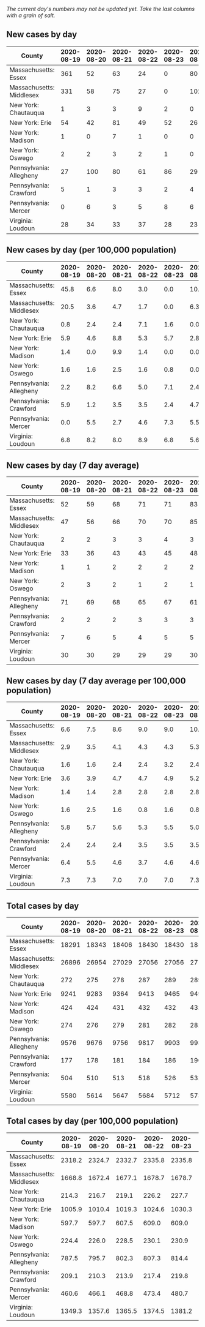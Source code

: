 _The current day's numbers may not be updated yet. Take the last columns with a grain of salt._
## New cases by day

| County | 2020-08-19 | 2020-08-20 | 2020-08-21 | 2020-08-22 | 2020-08-23 | 2020-08-24 | 2020-08-25 |
| --- | --- | --- | --- | --- | --- | --- | --- |
| Massachusetts: Essex | 361 | 52 | 63 | 24 | 0 | 80 |  |
| Massachusetts: Middlesex | 331 | 58 | 75 | 27 | 0 | 102 |  |
| New York: Chautauqua | 1 | 3 | 3 | 9 | 2 | 0 |  |
| New York: Erie | 54 | 42 | 81 | 49 | 52 | 26 |  |
| New York: Madison | 1 | 0 | 7 | 1 | 0 | 0 |  |
| New York: Oswego | 2 | 2 | 3 | 2 | 1 | 0 |  |
| Pennsylvania: Allegheny | 27 | 100 | 80 | 61 | 86 | 29 | 58 |
| Pennsylvania: Crawford | 5 | 1 | 3 | 3 | 2 | 4 | 2 |
| Pennsylvania: Mercer | 0 | 6 | 3 | 5 | 8 | 6 | 2 |
| Virginia: Loudoun | 28 | 34 | 33 | 37 | 28 | 23 | 34 |

## New cases by day (per 100,000 population)

| County | 2020-08-19 | 2020-08-20 | 2020-08-21 | 2020-08-22 | 2020-08-23 | 2020-08-24 | 2020-08-25 |
| --- | --- | --- | --- | --- | --- | --- | --- |
| Massachusetts: Essex | 45.8 | 6.6 | 8.0 | 3.0 | 0.0 | 10.1 |  |
| Massachusetts: Middlesex | 20.5 | 3.6 | 4.7 | 1.7 | 0.0 | 6.3 |  |
| New York: Chautauqua | 0.8 | 2.4 | 2.4 | 7.1 | 1.6 | 0.0 |  |
| New York: Erie | 5.9 | 4.6 | 8.8 | 5.3 | 5.7 | 2.8 |  |
| New York: Madison | 1.4 | 0.0 | 9.9 | 1.4 | 0.0 | 0.0 |  |
| New York: Oswego | 1.6 | 1.6 | 2.5 | 1.6 | 0.8 | 0.0 |  |
| Pennsylvania: Allegheny | 2.2 | 8.2 | 6.6 | 5.0 | 7.1 | 2.4 | 4.8 |
| Pennsylvania: Crawford | 5.9 | 1.2 | 3.5 | 3.5 | 2.4 | 4.7 | 2.4 |
| Pennsylvania: Mercer | 0.0 | 5.5 | 2.7 | 4.6 | 7.3 | 5.5 | 1.8 |
| Virginia: Loudoun | 6.8 | 8.2 | 8.0 | 8.9 | 6.8 | 5.6 | 8.2 |

## New cases by day (7 day average)

| County | 2020-08-19 | 2020-08-20 | 2020-08-21 | 2020-08-22 | 2020-08-23 | 2020-08-24 | 2020-08-25 |
| --- | --- | --- | --- | --- | --- | --- | --- |
| Massachusetts: Essex | 52 | 59 | 68 | 71 | 71 | 83 |  |
| Massachusetts: Middlesex | 47 | 56 | 66 | 70 | 70 | 85 |  |
| New York: Chautauqua | 2 | 2 | 3 | 3 | 4 | 3 |  |
| New York: Erie | 33 | 36 | 43 | 43 | 45 | 48 |  |
| New York: Madison | 1 | 1 | 2 | 2 | 2 | 2 |  |
| New York: Oswego | 2 | 3 | 2 | 1 | 2 | 1 |  |
| Pennsylvania: Allegheny | 71 | 69 | 68 | 65 | 67 | 61 | 63 |
| Pennsylvania: Crawford | 2 | 2 | 2 | 3 | 3 | 3 | 3 |
| Pennsylvania: Mercer | 7 | 6 | 5 | 4 | 5 | 5 | 4 |
| Virginia: Loudoun | 30 | 30 | 29 | 29 | 29 | 30 | 31 |

## New cases by day (7 day average per 100,000 population)

| County | 2020-08-19 | 2020-08-20 | 2020-08-21 | 2020-08-22 | 2020-08-23 | 2020-08-24 | 2020-08-25 |
| --- | --- | --- | --- | --- | --- | --- | --- |
| Massachusetts: Essex | 6.6 | 7.5 | 8.6 | 9.0 | 9.0 | 10.5 |  |
| Massachusetts: Middlesex | 2.9 | 3.5 | 4.1 | 4.3 | 4.3 | 5.3 |  |
| New York: Chautauqua | 1.6 | 1.6 | 2.4 | 2.4 | 3.2 | 2.4 |  |
| New York: Erie | 3.6 | 3.9 | 4.7 | 4.7 | 4.9 | 5.2 |  |
| New York: Madison | 1.4 | 1.4 | 2.8 | 2.8 | 2.8 | 2.8 |  |
| New York: Oswego | 1.6 | 2.5 | 1.6 | 0.8 | 1.6 | 0.8 |  |
| Pennsylvania: Allegheny | 5.8 | 5.7 | 5.6 | 5.3 | 5.5 | 5.0 | 5.2 |
| Pennsylvania: Crawford | 2.4 | 2.4 | 2.4 | 3.5 | 3.5 | 3.5 | 3.5 |
| Pennsylvania: Mercer | 6.4 | 5.5 | 4.6 | 3.7 | 4.6 | 4.6 | 3.7 |
| Virginia: Loudoun | 7.3 | 7.3 | 7.0 | 7.0 | 7.0 | 7.3 | 7.5 |

## Total cases by day

| County | 2020-08-19 | 2020-08-20 | 2020-08-21 | 2020-08-22 | 2020-08-23 | 2020-08-24 | 2020-08-25 |
| --- | --- | --- | --- | --- | --- | --- | --- |
| Massachusetts: Essex | 18291 | 18343 | 18406 | 18430 | 18430 | 18510 |  |
| Massachusetts: Middlesex | 26896 | 26954 | 27029 | 27056 | 27056 | 27158 |  |
| New York: Chautauqua | 272 | 275 | 278 | 287 | 289 | 289 |  |
| New York: Erie | 9241 | 9283 | 9364 | 9413 | 9465 | 9491 |  |
| New York: Madison | 424 | 424 | 431 | 432 | 432 | 432 |  |
| New York: Oswego | 274 | 276 | 279 | 281 | 282 | 282 |  |
| Pennsylvania: Allegheny | 9576 | 9676 | 9756 | 9817 | 9903 | 9932 | 9990 |
| Pennsylvania: Crawford | 177 | 178 | 181 | 184 | 186 | 190 | 192 |
| Pennsylvania: Mercer | 504 | 510 | 513 | 518 | 526 | 532 | 534 |
| Virginia: Loudoun | 5580 | 5614 | 5647 | 5684 | 5712 | 5735 | 5769 |

## Total cases by day (per 100,000 population)

| County | 2020-08-19 | 2020-08-20 | 2020-08-21 | 2020-08-22 | 2020-08-23 | 2020-08-24 | 2020-08-25 |
| --- | --- | --- | --- | --- | --- | --- | --- |
| Massachusetts: Essex | 2318.2 | 2324.7 | 2332.7 | 2335.8 | 2335.8 | 2345.9 |  |
| Massachusetts: Middlesex | 1668.8 | 1672.4 | 1677.1 | 1678.7 | 1678.7 | 1685.1 |  |
| New York: Chautauqua | 214.3 | 216.7 | 219.1 | 226.2 | 227.7 | 227.7 |  |
| New York: Erie | 1005.9 | 1010.4 | 1019.3 | 1024.6 | 1030.3 | 1033.1 |  |
| New York: Madison | 597.7 | 597.7 | 607.5 | 609.0 | 609.0 | 609.0 |  |
| New York: Oswego | 224.4 | 226.0 | 228.5 | 230.1 | 230.9 | 230.9 |  |
| Pennsylvania: Allegheny | 787.5 | 795.7 | 802.3 | 807.3 | 814.4 | 816.7 | 821.5 |
| Pennsylvania: Crawford | 209.1 | 210.3 | 213.9 | 217.4 | 219.8 | 224.5 | 226.9 |
| Pennsylvania: Mercer | 460.6 | 466.1 | 468.8 | 473.4 | 480.7 | 486.2 | 488.0 |
| Virginia: Loudoun | 1349.3 | 1357.6 | 1365.5 | 1374.5 | 1381.2 | 1386.8 | 1395.0 |
